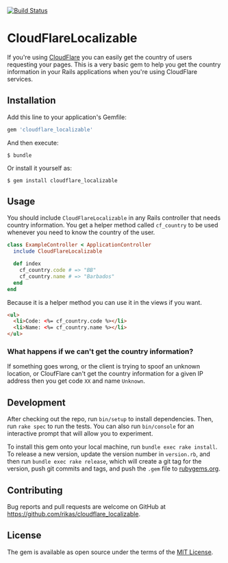 [![Build Status](https://travis-ci.org/rikas/cloudflare_localizable.svg?branch=master)](https://travis-ci.org/rikas/cloudflare_localizable)

# CloudFlareLocalizable

If you're using [CloudFlare](https://www.cloudflare.com/) you can easily get the country
of users requesting your pages. This is a very basic gem to help you get the country information in
your Rails applications when you're using CloudFlare services.

## Installation

Add this line to your application's Gemfile:

```ruby
gem 'cloudflare_localizable'
```

And then execute:

    $ bundle

Or install it yourself as:

    $ gem install cloudflare_localizable

## Usage

You should include `CloudFlareLocalizable` in any Rails controller that needs country information.
You get a helper method called `cf_country` to be used whenever you need to know the country of the
user.

```ruby
class ExampleController < ApplicationController
  include CloudFlareLocalizable

  def index
    cf_country.code # => "BB"
    cf_country.name # => "Barbados"
  end
end
```

Because it is a helper method you can use it in the views if you want.

```html
<ul>
  <li>Code: <%= cf_country.code %></li>
  <li>Name: <%= cf_country.name %></li>
</ul>
```

### What happens if we can't get the country information?

If something goes wrong, or the client is trying to spoof an unknown location, or CloufFlare can't
get the country information for a given IP address then you get code `XX` and name `Unknown`.

## Development

After checking out the repo, run `bin/setup` to install dependencies. Then, run `rake spec` to run
the tests. You can also run `bin/console` for an interactive prompt that will allow you to experiment.

To install this gem onto your local machine, run `bundle exec rake install`. To release a new
version, update the version number in `version.rb`, and then run `bundle exec rake release`, which
will create a git tag for the version, push git commits and tags, and push the `.gem` file to
[rubygems.org](https://rubygems.org).

## Contributing

Bug reports and pull requests are welcome on GitHub at
https://github.com/rikas/cloudflare_localizable.


## License

The gem is available as open source under the terms of the
[MIT License](http://opensource.org/licenses/MIT).
